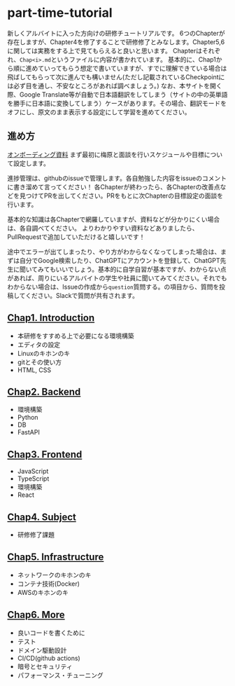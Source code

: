 # part-time-tutorial
新しくアルバイトに入った方向けの研修チュートリアルです。
6つのChapterが存在しますが、Chapter4を修了することで研修修了とみなします。Chapter5,6に関しては実務をする上で見てもらえると良いと思います。
Chapterはそれぞれ、`Chap<i>.md`というファイルに内容が書かれています。
基本的に、Chap1から順に進めていってもらう想定で書いていますが、すでに理解できている場合は飛ばしてもらって次に進んでも構いません(ただし記載されているCheckpointには必ず目を通し、不安なところがあれば調べましょう。)
なお、本サイトを開く際、Google Translate等が自動で日本語翻訳をしてしまう（サイトの中の英単語を勝手に日本語に変換してしまう）ケースがあります。その場合、翻訳モードをオフにし、原文のまま表示する設定にして学習を進めてください。

## 進め方
[オンボーディング資料](https://docs.google.com/presentation/d/1wtWAtAGNHhn2OLec23PiPrfkcM73GJBXYlEHNN1SSYw/edit#slide=id.p)
まず最初に梅原と面談を行いスケジュールや目標について設定します。

進捗管理は、githubのissueで管理します。各自勉強した内容をissueのコメントに書き溜めて言ってください！
各Chapterが終わったら、各Chapterの改善点などを見つけてPRを出してください。PRをもとに次Chapterの目標設定の面談を行います。

基本的な知識は各Chapterで網羅していますが、資料などが分かりにくい場合は、各自調べてください。
よりわかりやすい資料などありましたら、PullRequestで追加していただけると嬉しいです！

途中でエラーが出てしまったり、やり方がわからなくなってしまった場合は、まずは自分でGoogle検索したり、ChatGPTにアカウントを登録して、ChatGPT先生に聞いてみてもいいでしょう。基本的に自学自習が基本ですが、わからない点があれば、周りにいるアルバイトの学生や社員に聞いてみてください。それでもわからない場合は、Issueの作成から`question`質問する。の項目から、質問を投稿してください。Slackで質問が共有されます。

## [Chap1. Introduction](/Chap1.md)

- 本研修をすすめる上で必要になる環境構築
- エディタの設定
- Linuxのキホンのキ
- gitとその使い方
- HTML, CSS

## [Chap2. Backend](/Chap2.md)

- 環境構築
- Python
- DB
- FastAPI

## [Chap3. Frontend](/Chap3.md)

- JavaScript
- TypeScript
- 環境構築
- React

## [Chap4. Subject](/Chap4.md)
- 研修修了課題
## [Chap5. Infrastructure](/Chap5.md)

- ネットワークのキホンのキ
- コンテナ技術(Docker)
- AWSのキホンのキ

## [Chap6. More](/Chap6.md)

- 良いコードを書くために
- テスト
- ドメイン駆動設計
- CI/CD(github actions)
- 暗号とセキュリティ
- パフォーマンス・チューニング


